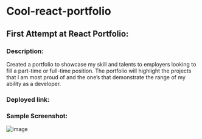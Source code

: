 # Cool-react-portfolio

## First Attempt at React Portfolio:

### Description:

Created a portfolio to showcase my skill and talents to employers looking to fill a part-time or full-time position. The portfolio will highlight the projects that I am most proud of and the one’s that demonstrate the range of my ability as a developer. 

### Deployed link:



### Sample Screenshot:

![image](https://user-images.githubusercontent.com/94014154/165668402-045c7b39-54c5-455d-a375-e44462bc90a5.png)

